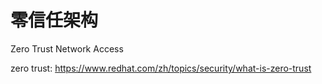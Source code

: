 # 零信任架构

Zero Trust Network Access

zero trust: <https://www.redhat.com/zh/topics/security/what-is-zero-trust>
